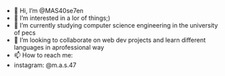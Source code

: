 - 👋 Hi, I’m @MAS40se7en
- 👀 I’m interested in a lor of things;)
- 🌱 I’m currently studying computer science engineering in the university of pecs
- 💞️ I’m looking to collaborate on web dev projects and learn different languages in  aprofessional way
- 📫 How to reach me:
- instagram: @m.a.s.47

<!---
MAS40se7en/MAS40se7en is a ✨ special ✨ repository because its `README.md` (this file) appears on your GitHub profile.
You can click the Preview link to take a look at your changes.
--->
